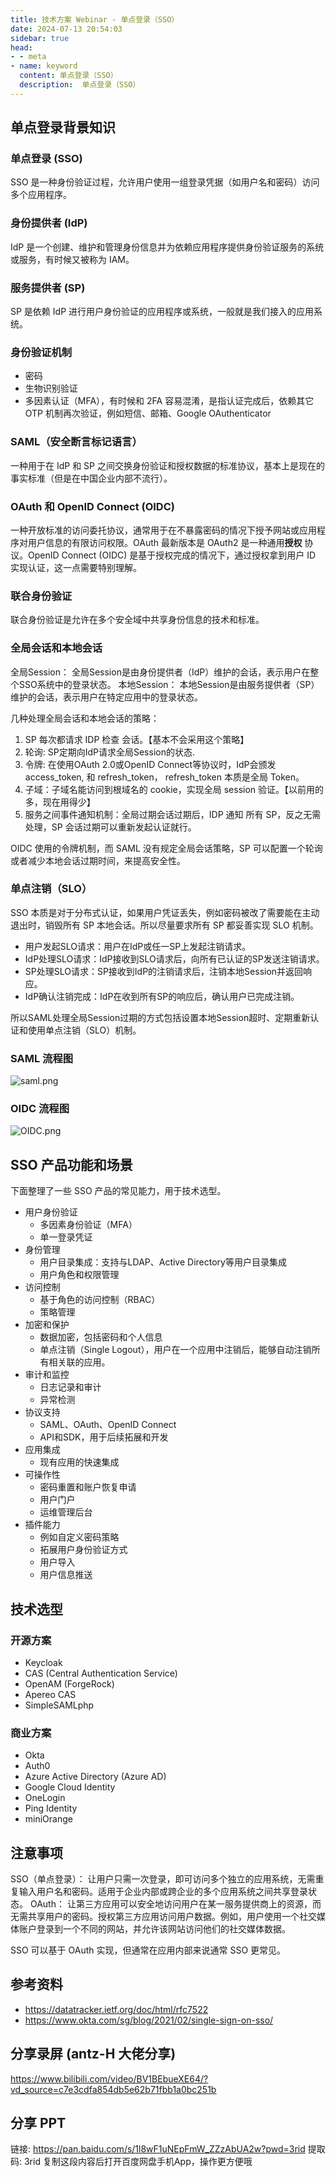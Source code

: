 ```yaml
---
title: 技术方案 Webinar - 单点登录（SSO） 
date: 2024-07-13 20:54:03
sidebar: true
head:
- - meta
- name: keyword
  content: 单点登录（SSO）
  description:  单点登录（SSO） 
---
```


## 单点登录背景知识

### 单点登录 (SSO)

SSO 是一种身份验证过程，允许用户使用一组登录凭据（如用户名和密码）访问多个应用程序。

### 身份提供者 (IdP)

IdP 是一个创建、维护和管理身份信息并为依赖应用程序提供身份验证服务的系统或服务，有时候又被称为 IAM。

### 服务提供者 (SP)

SP 是依赖 IdP 进行用户身份验证的应用程序或系统，一般就是我们接入的应用系统。

### 身份验证机制

- 密码
- 生物识别验证
- 多因素认证（MFA），有时候和 2FA 容易混淆，是指认证完成后，依赖其它 OTP 机制再次验证，例如短信、邮箱、Google OAuthenticator

### SAML（安全断言标记语言）

一种用于在 IdP 和 SP 之间交换身份验证和授权数据的标准协议，基本上是现在的事实标准（但是在中国企业内部不流行）。

### OAuth 和 OpenID Connect (OIDC)

一种开放标准的访问委托协议，通常用于在不暴露密码的情况下授予网站或应用程序对用户信息的有限访问权限。OAuth 最新版本是 OAuth2 是一种通用**授权** 协议。OpenID Connect (OIDC) 是基于授权完成的情况下，通过授权拿到用户 ID 实现认证，这一点需要特别理解。

### 联合身份验证

联合身份验证是允许在多个安全域中共享身份信息的技术和标准。

### 全局会话和本地会话

全局Session： 全局Session是由身份提供者（IdP）维护的会话，表示用户在整个SSO系统中的登录状态。
本地Session： 本地Session是由服务提供者（SP）维护的会话，表示用户在特定应用中的登录状态。

几种处理全局会话和本地会话的策略：

1. SP 每次都请求 IDP 检查 会话。【基本不会采用这个策略】
2. 轮询: SP定期向IdP请求全局Session的状态.
3. 令牌: 在使用OAuth 2.0或OpenID Connect等协议时，IdP会颁发 access_token, 和 refresh_token， refresh_token 本质是全局 Token。
4. 子域：子域名能访问到根域名的 cookie，实现全局 session 验证。【以前用的多，现在用得少】
5. 服务之间事件通知机制：全局过期会话过期后，IDP 通知 所有 SP，反之无需处理，SP 会话过期可以重新发起认证就行。

OIDC 使用的令牌机制，而 SAML 没有规定全局会话策略，SP 可以配置一个轮询或者减少本地会话过期时间，来提高安全性。

### 单点注销（SLO）

SSO 本质是对于分布式认证，如果用户凭证丢失，例如密码被改了需要能在主动退出时，销毁所有 SP 本地会话。所以尽量要求所有 SP 都妥善实现 SLO 机制。

- 用户发起SLO请求：用户在IdP或任一SP上发起注销请求。
- IdP处理SLO请求：IdP接收到SLO请求后，向所有已认证的SP发送注销请求。
- SP处理SLO请求：SP接收到IdP的注销请求后，注销本地Session并返回响应。
- IdP确认注销完成：IdP在收到所有SP的响应后，确认用户已完成注销。

所以SAML处理全局Session过期的方式包括设置本地Session超时、定期重新认证和使用单点注销（SLO）机制。

### SAML 流程图

![saml.png](./java-solution-webinar-63/saml.png)

### OIDC 流程图

![OIDC.png](./java-solution-webinar-63/OIDC.png)

## SSO 产品功能和场景

下面整理了一些 SSO 产品的常见能力，用于技术选型。

- 用户身份验证
  - 多因素身份验证（MFA）
  - 单一登录凭证
- 身份管理
  - 用户目录集成：支持与LDAP、Active Directory等用户目录集成
  - 用户角色和权限管理
- 访问控制
  - 基于角色的访问控制（RBAC）
  - 策略管理
- 加密和保护
  - 数据加密，包括密码和个人信息
  - 单点注销（Single Logout），用户在一个应用中注销后，能够自动注销所有相关联的应用。
- 审计和监控
  - 日志记录和审计
  - 异常检测
- 协议支持
  - SAML、OAuth、OpenID Connect
  - API和SDK，用于后续拓展和开发
- 应用集成
  - 现有应用的快速集成
- 可操作性
  - 密码重置和账户恢复申请
  - 用户门户
  - 运维管理后台
- 插件能力
  - 例如自定义密码策略
  - 拓展用户身份验证方式
  - 用户导入
  - 用户信息推送

## 技术选型

### 开源方案

- Keycloak
- CAS (Central Authentication Service)
- OpenAM (ForgeRock)
- Apereo CAS
- SimpleSAMLphp

### 商业方案

- Okta
- Auth0
- Azure Active Directory (Azure AD)
- Google Cloud Identity
- OneLogin
- Ping Identity
- miniOrange

## 注意事项

SSO（单点登录）： 让用户只需一次登录，即可访问多个独立的应用系统，无需重复输入用户名和密码。适用于企业内部或跨企业的多个应用系统之间共享登录状态。
OAuth： 让第三方应用可以安全地访问用户在某一服务提供商上的资源，而无需共享用户的密码。授权第三方应用访问用户数据。例如，用户使用一个社交媒体账户登录到一个不同的网站，并允许该网站访问他们的社交媒体数据。

SSO 可以基于 OAuth 实现，但通常在应用内部来说通常 SSO 更常见。

## 参考资料

- https://datatracker.ietf.org/doc/html/rfc7522
- https://www.okta.com/sg/blog/2021/02/single-sign-on-sso/

## 分享录屏 (antz-H 大佬分享)

https://www.bilibili.com/video/BV1BEbueXE64/?vd_source=c7e3cdfa854db5e62b71fbb1a0bc251b

## 分享 PPT 

链接: https://pan.baidu.com/s/1l8wF1uNEpFmW_ZZzAbUA2w?pwd=3rid 提取码: 3rid 复制这段内容后打开百度网盘手机App，操作更方便哦
